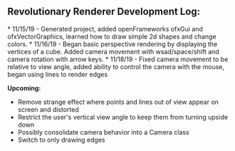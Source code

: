 <h2>Revolutionary Renderer Development Log:</h2>
* 11/15/19 - Generated project, added openFrameworks ofxGui and ofxVectorGraphics, learned how to draw simple 2d shapes and change colors.
* 11/16/19 - Began basic perspective rendering by displaying the vertices of a cube. Added camera movement with wsad/space/shift and camera rotation with arrow keys.
* 11/18/19 - Fixed camera movement to be relative to view angle, added ability to control the camera with the mouse, began using lines to render edges

**Upcoming:**

* Remove strange effect where points and lines out of view appear on screen and distorted
* Restrict the user's vertical view angle to keep them from turning upside down
* Possibly consolidate camera behavior into a Camera class
* Switch to only drawing edges

